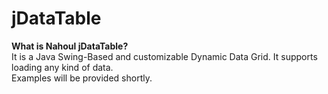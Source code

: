 # jDataTable
**What is Nahoul jDataTable?**  
It is a Java Swing-Based and customizable Dynamic Data Grid. It supports loading any kind of data.   
Examples will be provided shortly.  
